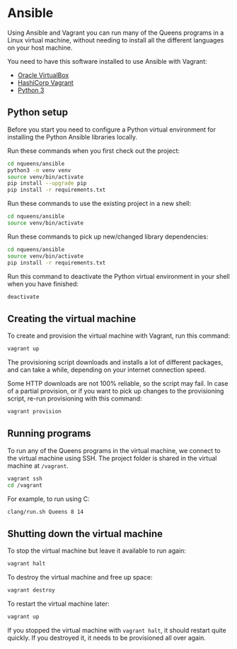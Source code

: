 # Ansible

Using Ansible and Vagrant you can run many of the Queens programs in a Linux virtual machine, without needing to install all the different languages on your host machine.

You need to have this software installed to use Ansible with Vagrant:

* [Oracle VirtualBox](https://www.virtualbox.org/)
* [HashiCorp Vagrant](https://www.vagrantup.com/)
* [Python 3](https://www.python.org/)

## Python setup

Before you start you need to configure a Python virtual environment for installing the Python Ansible libraries locally.

Run these commands when you first check out the project:

``` bash
cd nqueens/ansible
python3 -m venv venv
source venv/bin/activate
pip install --upgrade pip
pip install -r requirements.txt
```

Run these commands to use the existing project in a new shell:

``` bash
cd nqueens/ansible
source venv/bin/activate
```

Run these commands to pick up new/changed library dependencies:

``` bash
cd nqueens/ansible
source venv/bin/activate
pip install -r requirements.txt
```

Run this command to deactivate the Python virtual environment in your shell when you have finished:

``` bash
deactivate
```

## Creating the virtual machine

To create and provision the virtual machine with Vagrant, run this command:

``` bash
vagrant up
```

The provisioning script downloads and installs a lot of different packages, and can take a while, depending on your internet connection speed.

Some HTTP downloads are not 100% reliable, so the script may fail. In case of a partial provision, or if you want to pick up changes to the provisioning script, re-run provisioning with this command:

``` bash
vagrant provision
```

## Running programs

To run any of the Queens programs in the virtual machine, we connect to the virtual machine using SSH. The project folder is shared in the virtual machine at `/vagrant`.

``` bash
vagrant ssh
cd /vagrant
```

For example, to run using C:

``` bash
clang/run.sh Queens 8 14
```

## Shutting down the virtual machine

To stop the virtual machine but leave it available to run again:

``` bash
vagrant halt
```

To destroy the virtual machine and free up space:

``` bash
vagrant destroy
```

To restart the virtual machine later:

``` bash
vagrant up
```

If you stopped the virtual machine with `vagrant halt`, it should restart quite quickly. If you destroyed it, it needs to be provisioned all over again.
